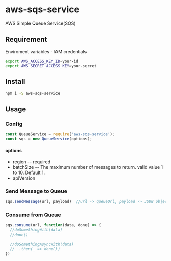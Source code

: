 # aws-sqs-service
AWS Simple Queue Service(SQS)

## Requirement
Enviroment variables - IAM credentials
```bash
export AWS_ACCESS_KEY_ID=your-id
export AWS_SECRET_ACCESS_KEY=your-secret
```

## Install
```bash
npm i -S aws-sqs-service
```

## Usage
### Config
```js
const QueueService = require('aws-sqs-service');
const sqs = new QueueService(options);
```
#### options
* region -- required
* batchSize -- The maximum number of messages to return. valid value 1 to 10. Default 1.
* apiVersion

### Send Message to Queue
```js
sqs.sendMessage(url, payload)  //url -> queueUrl, payload -> JSON object
```

### Consume from Queue
```js
sqs.consume(url, function(data, done) => {
  //doSomethingWith(data)
  //done()
  
  //doSomethingAsyncWith(data)
  //  .then(_ => done())
})
```

